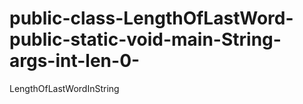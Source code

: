 # public-class-LengthOfLastWord-public-static-void-main-String-args-int-len-0-
LengthOfLastWordInString
